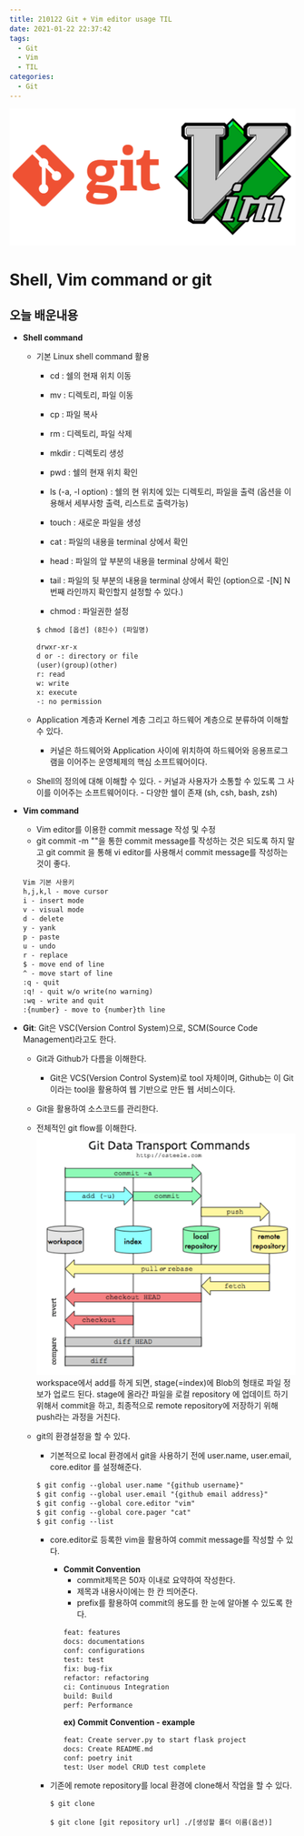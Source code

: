 ```yaml
---
title: 210122 Git + Vim editor usage TIL
date: 2021-01-22 22:37:42
tags:
  - Git
  - Vim
  - TIL
categories:
  - Git
---
```


<div align="center">
  <img src="/images/post_images/git_vim_logo.png" alt="Git"/>
</div>

# **Shell, Vim command or git**

## **오늘 배운내용**

- **Shell command**

  - 기본 Linux shell command 활용

    - cd : 쉘의 현재 위치 이동
    - mv : 디렉토리, 파일 이동
    - cp : 파일 복사
    - rm : 디렉토리, 파일 삭제
    - mkdir : 디렉토리 생성
    - pwd : 쉘의 현재 위치 확인
    - ls (-a, -l option) : 쉘의 현 위치에 있는 디렉토리, 파일을 출력 (옵션을 이용해서 세부사항 출력, 리스트로 출력가능)
    - touch : 새로운 파일을 생성
    - cat : 파일의 내용을 terminal 상에서 확인
    - head : 파일의 앞 부분의 내용을 terminal 상에서 확인
    - tail : 파일의 뒷 부분의 내용을 terminal 상에서 확인
      (option으로 -[N] N 번째 라인까지 확인할지 설정할 수 있다.)
    - chmod : 파일권한 설정

      <!-- more -->

    ```
    $ chmod [옵션] (8진수) (파일명)
    ```

    ```
    drwxr-xr-x
    d or -: directory or file
    (user)(group)(other)
    r: read
    w: write
    x: execute
    -: no permission
    ```

  - Application 계층과 Kernel 계층 그리고 하드웨어 계층으로 분류하여 이해할 수 있다.
    - 커널은 하드웨어와 Application 사이에 위치하여 하드웨어와 응용프로그램을 이어주는 운영체제의 핵심 소프트웨어이다.
  - Shell의 정의에 대해 이해할 수 있다. - 커널과 사용자가 소통할 수 있도록 그 사이를 이어주는 소프트웨어이다. - 다양한 쉘이 존재 (sh, csh, bash, zsh)

- **Vim command**
  - Vim editor를 이용한 commit message 작성 및 수정
  - git commit -m ""을 통한 commit message를 작성하는 것은 되도록 하지 말고 git commit 을 통해 vi editor를 사용해서 commit message를 작성하는 것이 좋다.
  ```
  Vim 기본 사용키
  h,j,k,l - move cursor
  i - insert mode
  v - visual mode
  d - delete
  y - yank
  p - paste
  u - undo
  r - replace
  $ - move end of line
  ^ - move start of line
  :q - quit
  :q! - quit w/o write(no warning)
  :wq - write and quit
  :{number} - move to {number}th line
  ```
- **Git**:
  Git은 VSC(Version Control System)으로, SCM(Source Code Management)라고도 한다.

  - Git과 Github가 다름을 이해한다.
    - Git은 VCS(Version Control System)로 tool 자체이며, Github는 이 Git이라는 tool을 활용하여 웹 기반으로 만든 웹 서비스이다.
  - Git을 활용하여 소스코드를 관리한다.
  - 전체적인 git flow를 이해한다.
    ![](/images/post_images/210127git_flow.png)
    workspace에서 add를 하게 되면, stage(=index)에 Blob의 형태로 파일 정보가 업로드 된다. stage에 올라간 파일을 로컬 repository 에 업데이트 하기 위해서 commit을 하고, 최종적으로 remote repository에 저장하기 위해 push라는 과정을 거친다.
  - git의 환경설정을 할 수 있다.

    - 기본적으로 local 환경에서 git을 사용하기 전에 user.name, user.email, core.editor 를 설정해준다.

    ```terminal
    $ git config --global user.name "{github username}"
    $ git config --global user.email "{github email address}"
    $ git config --global core.editor "vim"
    $ git config --global core.pager "cat"
    $ git config --list
    ```

    - core.editor로 등록한 vim을 활용하여 commit message를 작성할 수 있다.
      - **Commit Convention**
        - commit제목은 50자 이내로 요약하여 작성한다.
        - 제목과 내용사이에는 한 칸 띄어준다.
        - prefix를 활용하여 commit의 용도를 한 눈에 알아볼 수 있도록 한다.
        ```
        feat: features
        docs: documentations
        conf: configurations
        test: test
        fix: bug-fix
        refactor: refactoring
        ci: Continuous Integration
        build: Build
        perf: Performance
        ```
        **ex) Commit Convention - example**
        ```
        feat: Create server.py to start flask project
        docs: Create README.md
        conf: poetry init
        test: User model CRUD test complete
        ```
    - 기존에 remote repository를 local 환경에 clone해서 작업을 할 수 있다.

      ```
      $ git clone

      $ git clone [git repository url] ./[생성할 폴더 이름(옵션)]
      ```
